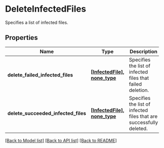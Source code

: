 # DeleteInfectedFiles

Specifies a list of infected files.

## Properties
Name | Type | Description | Notes
------------ | ------------- | ------------- | -------------
**delete_failed_infected_files** | [**[InfectedFile], none_type**](InfectedFile.md) | Specifies the list of infected files that failed deletion. | [optional] 
**delete_succeeded_infected_files** | [**[InfectedFile], none_type**](InfectedFile.md) | Specifies the list of infected files that are successfully deleted. | [optional] 

[[Back to Model list]](../README.md#documentation-for-models) [[Back to API list]](../README.md#documentation-for-api-endpoints) [[Back to README]](../README.md)


